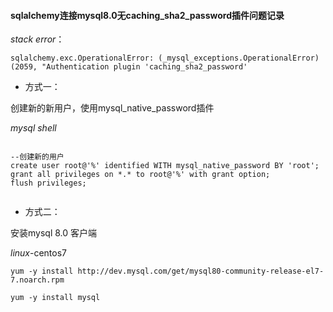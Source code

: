 #### sqlalchemy连接mysql8.0无caching_sha2_password插件问题记录



*stack error*：

```
sqlalchemy.exc.OperationalError: (_mysql_exceptions.OperationalError) (2059, "Authentication plugin 'caching_sha2_password'

```



- 方式一：

创建新的新用户，使用mysql_native_password插件

   *mysql shell*

```shell

--创建新的用户 
create user root@'%' identified WITH mysql_native_password BY 'root';
grant all privileges on *.* to root@'%' with grant option;
flush privileges;
	
```





- 方式二：

安装mysql 8.0 客户端

*linux*-centos7

```shell
yum -y install http://dev.mysql.com/get/mysql80-community-release-el7-7.noarch.rpm
```



```shell
yum -y install mysql
```

